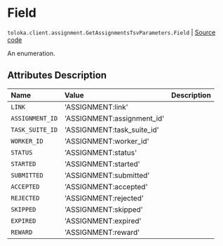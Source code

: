 # Field
`toloka.client.assignment.GetAssignmentsTsvParameters.Field` | [Source code](https://github.com/Toloka/toloka-kit/blob/v0.1.25/src/client/assignment.py#L134)

An enumeration.

## Attributes Description

| Name | Value | Description |
| :------| :-----------| :----------| 
`LINK`|'ASSIGNMENT:link'|<p></p>
`ASSIGNMENT_ID`|'ASSIGNMENT:assignment_id'|<p></p>
`TASK_SUITE_ID`|'ASSIGNMENT:task_suite_id'|<p></p>
`WORKER_ID`|'ASSIGNMENT:worker_id'|<p></p>
`STATUS`|'ASSIGNMENT:status'|<p></p>
`STARTED`|'ASSIGNMENT:started'|<p></p>
`SUBMITTED`|'ASSIGNMENT:submitted'|<p></p>
`ACCEPTED`|'ASSIGNMENT:accepted'|<p></p>
`REJECTED`|'ASSIGNMENT:rejected'|<p></p>
`SKIPPED`|'ASSIGNMENT:skipped'|<p></p>
`EXPIRED`|'ASSIGNMENT:expired'|<p></p>
`REWARD`|'ASSIGNMENT:reward'|<p></p>

